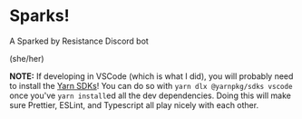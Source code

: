 # Sparks!

A Sparked by Resistance Discord bot

(she/her)

**NOTE:** If developing in VSCode (which is what I did), you will probably need to install the [Yarn SDKs](https://yarnpkg.com/getting-started/editor-sdks)! You can do so with `yarn dlx @yarnpkg/sdks vscode` once you've `yarn install`ed all the dev dependencies. Doing this will make sure Prettier, ESLint, and Typescript all play nicely with each other.
